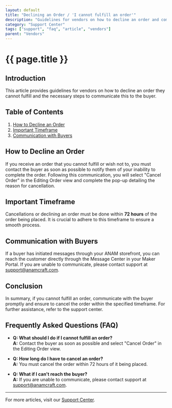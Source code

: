 ```yaml
---
layout: default
title: "Declining an Order / 'I cannot fulfill an order'"
description: "Guidelines for vendors on how to decline an order and communicate with buyers."
category: "Support Center"
tags: ["support", "faq", "article", "vendors"]
parent: "Vendors"
---
```


# {{ page.title }}

## Introduction

This article provides guidelines for vendors on how to decline an order they cannot fulfill and the necessary steps to communicate this to the buyer.

## Table of Contents
1. [How to Decline an Order](#how-to-decline-an-order)
2. [Important Timeframe](#important-timeframe)
3. [Communication with Buyers](#communication-with-buyers)

## How to Decline an Order

If you receive an order that you cannot fulfill or wish not to, you must contact the buyer as soon as possible to notify them of your inability to complete the order. Following this communication, you will select "Cancel Order" in the Editing Order view and complete the pop-up detailing the reason for cancellation.

## Important Timeframe

Cancellations or declining an order must be done within **72 hours** of the order being placed. It is crucial to adhere to this timeframe to ensure a smooth process.

## Communication with Buyers

If a buyer has initiated messages through your ANAM storefront, you can reach the customer directly through the Message Center in your Maker Portal. If you are unable to communicate, please contact support at [support@anamcraft.com](mailto:support@anamcraft.com).

## Conclusion

In summary, if you cannot fulfill an order, communicate with the buyer promptly and ensure to cancel the order within the specified timeframe. For further assistance, refer to the support center.

## Frequently Asked Questions (FAQ)

- **Q: What should I do if I cannot fulfill an order?**  
  **A:** Contact the buyer as soon as possible and select "Cancel Order" in the Editing Order view.

- **Q: How long do I have to cancel an order?**  
  **A:** You must cancel the order within 72 hours of it being placed.

- **Q: What if I can't reach the buyer?**  
  **A:** If you are unable to communicate, please contact support at [support@anamcraft.com](mailto:support@anamcraft.com).

---

For more articles, visit our [Support Center](https://support.anamcraft.com).